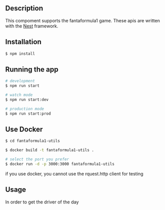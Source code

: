 ## Description

This compoment supports the fantaformula1 game. These apis are written with the [Nest](https://github.com/nestjs/nest) framework.

## Installation

```bash
$ npm install
```

## Running the app

```bash
# development
$ npm run start

# watch mode
$ npm run start:dev

# production mode
$ npm run start:prod
```

## Use Docker

```bash
$ cd fantaformula1-utils

$ docker build -t fantaformula1-utils .

# select the port you prefer
$ docker run -d -p 3000:3000 fantaformula1-utils
```

if you use docker, you cannot use the rquest.http client for testing

## Usage

In order to get the driver of the day 
